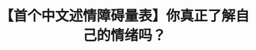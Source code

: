 ---
title: 【首个中文述情障碍量表】你真正了解自己的情绪吗？
tags: [Aspie, 孤独症, AS, Austim, ASD, 自闭症]
color: secondary
description: 从前​认为情绪不理性，不重要。这几年才发现，情绪和身体才是最忠实的伙伴​。哪怕不愿意去面对情绪，它们也会诚实的告诉你，哪些事情对你好，哪些对你坏。现在，当自己的情绪跳出来的时候，我学会了珍惜，并感谢潜意识的我​。
external_url: http://mp.weixin.qq.com/s?__biz=MzIyMzgyMjY5NQ==&amp;mid=2247484022&amp;idx=1&amp;sn=f088cdb2e239aa9db799fbce6aa3315a&amp;chksm=e819147edf6e9d68bacba837b28679c97f2b3fdb8be199949d93ee397d143d0eae5b46fab7ec&amp;scene=27#wechat_redirect
---